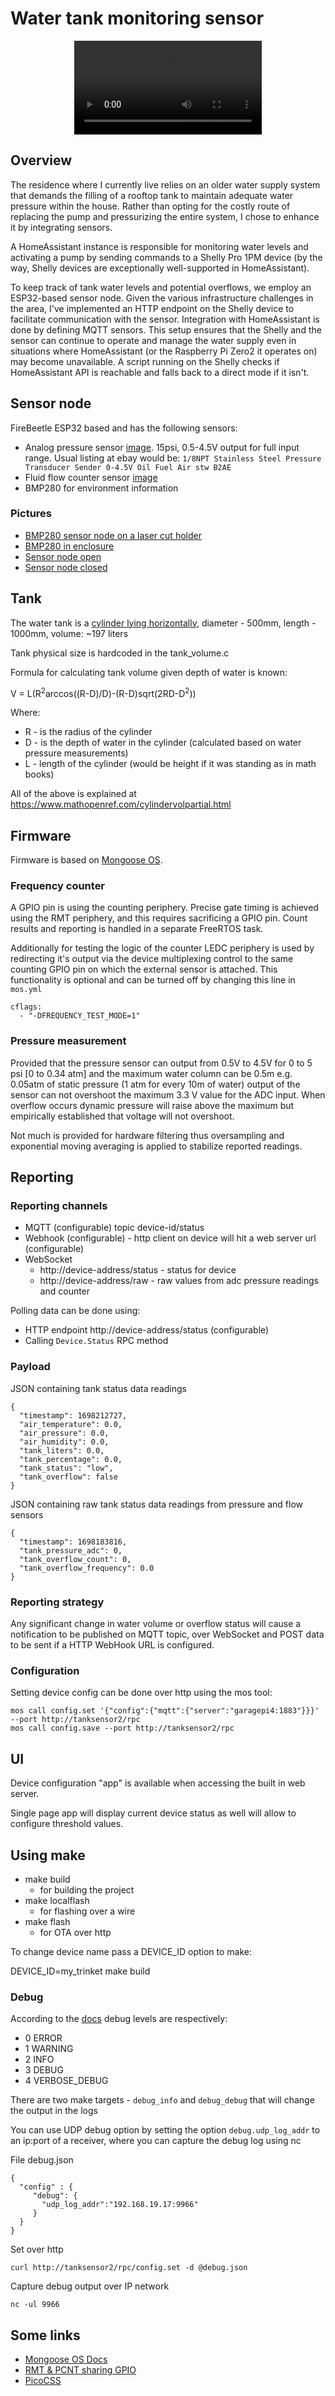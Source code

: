 # Water tank monitoring sensor

<div align="center">
  <video src="./docs/tank_animation.mp4" width="300"/>
</div>

## Overview

The residence where I currently live relies on an older water supply system that demands the filling of a rooftop tank to maintain adequate water pressure within the house. Rather than opting for the costly route of replacing the pump and pressurizing the entire system, I chose to enhance it by integrating sensors.

A HomeAssistant instance is responsible for monitoring water levels and activating a pump by sending commands to a Shelly Pro 1PM device (by the way, Shelly devices are exceptionally well-supported in HomeAssistant).

To keep track of tank water levels and potential overflows, we employ an ESP32-based sensor node. Given the various infrastructure challenges in the area, I've implemented an HTTP endpoint on the Shelly device to facilitate communication with the sensor. Integration with HomeAssistant is done by defining MQTT sensors. This setup ensures that the Shelly and the sensor can continue to operate and manage the water supply even in situations where HomeAssistant (or the Raspberry Pi Zero2 it operates on) may become unavailable. A script running on the Shelly checks if HomeAssistant API is reachable and falls back to a direct mode if it isn't.

## Sensor node

FireBeetle ESP32 based and has the following sensors:
- Analog pressure sensor [image](docs/analog-pressure-sensor.jpg). 15psi, 0.5-4.5V output for full input range. Usual listing at ebay would be: `1/8NPT Stainless Steel Pressure Transducer Sender 0-4.5V Oil Fuel Air stw B2AE`
- Fluid flow counter sensor [image](docs/flow-counter-sensor.jpg)
- BMP280 for environment information

### Pictures

- [BMP280 sensor node on a laser cut holder](./docs/sensor-box/bmp280-holder.jpg)
- [BMP280 in enclosure](./docs/sensor-box/bmp280-encolsure.jpg)
- [Sensor node open](./docs/sensor-box/node-open.jpg)
- [Sensor node closed](./docs/sensor-box/node-closed.jpg)

## Tank

The water tank is a [cylinder lying horizontally](docs/cylinder-tank.png), diameter - 500mm, length - 1000mm, volume: ~197 liters

Tank physical size is hardcoded in the tank_volume.c

Formula for calculating tank volume given depth of water is known:

V = L(R<sup>2</sup>arccos((R-D)/D)-(R-D)sqrt(2RD-D<sup>2</sup>))

Where:
- R - is the radius of the cylinder
- D - is the depth of water in the cylinder (calculated based on water pressure measurements)
- L - length of the cylinder (would be height if it was standing as in math books)

All of the above is explained at https://www.mathopenref.com/cylindervolpartial.html

## Firmware

Firmware is based on [Mongoose OS](https://mongoose-os.com).

### Frequency counter

A GPIO pin is using the counting periphery. Precise gate timing is achieved using the RMT periphery, and this requires sacrificing a GPIO pin. Count results and reporting is handled in a separate FreeRTOS task.

Additionally for testing the logic of the counter LEDC periphery is used by redirecting it's output via the device multiplexing control to the same counting GPIO pin on which the external sensor is attached. This functionality is optional and can be turned off by changing this line in `mos.yml`

```
cflags:
  - "-DFREQUENCY_TEST_MODE=1"
```

### Pressure measurement

Provided that the pressure sensor can output from 0.5V to 4.5V for 0 to 5 psi [0 to 0.34 atm] and the maximum water column can be 0.5m e.g. 0.05atm of static pressure  (1 atm for every 10m of water) output of the sensor can not overshoot the maximum 3.3 V value for the ADC input. When overflow occurs dynamic pressure will raise above the maximum but empirically established that voltage will not overshoot.

Not much is provided for hardware filtering thus oversampling and exponential moving averaging is applied to stabilize reported readings.

## Reporting 
### Reporting channels

- MQTT (configurable) topic device-id/status
- Webhook (configurable) - http client on device will hit a web server url (configurable)
- WebSocket
  - http://device-address/status - status for device
  - http://device-address/raw - raw values from adc pressure readings and counter

Polling data can be done using:

- HTTP endpoint http://device-address/status (configurable)
- Calling `Device.Status` RPC method
### Payload

JSON containing tank status data readings

```
{
  "timestamp": 1698212727,
  "air_temperature": 0.0,
  "air_pressure": 0.0,
  "air_humidity": 0.0,
  "tank_liters": 0.0,
  "tank_percentage": 0.0,
  "tank_status": "low",
  "tank_overflow": false
}
```

JSON containing raw tank status data readings from pressure and flow sensors

```
{
  "timestamp": 1698183816,
  "tank_pressure_adc": 0,
  "tank_overflow_count": 0,
  "tank_overflow_frequency": 0.0
}
```

### Reporting strategy

Any significant change in water volume or overflow status will cause a notification to be published on MQTT topic, over WebSocket and POST data to be sent if a HTTP WebHook URL is configured.

### Configuration

Setting device config can be done over http using the mos tool:

```
mos call config.set '{"config":{"mqtt":{"server":"garagepi4:1883"}}}' --port http://tanksensor2/rpc
mos call config.save --port http://tanksensor2/rpc
```
## UI

Device configuration "app" is available when accessing the built in web server.

Single page app will display current device status as well will allow to configure threshold values. 

## Using make

- make build 
    - for building the project
- make localflash 
    - for flashing over a wire
- make flash
    - for OTA over http

To change device name pass a DEVICE_ID option to make:

DEVICE_ID=my_trinket make build

### Debug

According to the [docs](https://mongoose-os.com/docs/mongoose-os/userguide/debug.md) debug levels are respectively:

- 0 ERROR
- 1 WARNING
- 2 INFO
- 3 DEBUG
- 4 VERBOSE_DEBUG

There are two make targets - `debug_info` and `debug_debug` that will change the output in the logs 

You can use UDP debug option by setting the option `debug.udp_log_addr` to an ip:port of a receiver, where you can capture
the debug log using nc

File debug.json
```
{
  "config" : {
     "debug": {
       "udp_log_addr":"192.168.19.17:9966"
     }
  }
}
```

Set over http
```
curl http://tanksensor2/rpc/config.set -d @debug.json
```

Capture debug output over IP network
```
nc -ul 9966
```

## Some links

- [Mongoose OS Docs](https://mongoose-os.com/docs/)
- [RMT & PCNT sharing GPIO](https://www.esp32.com/viewtopic.php?f=13&t=4953)
- [PicoCSS](https://picocss.com)